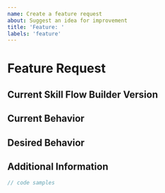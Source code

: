 ```yaml
---
name: Create a feature request
about: Suggest an idea for improvement
title: 'Feature: '
labels: 'feature'
---
```


# Feature Request

## Current Skill Flow Builder Version

## Current Behavior

## Desired Behavior

## Additional Information

```javascript
// code samples
```
